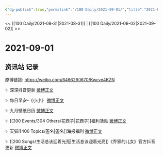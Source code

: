 ```yaml
---
{"dg-publish":true,"permalink":"/100 Daily/2021-09-01/","title":"2021-09-01","created":"2023-04-10T14:02:50.145+08:00","updated":"2023-04-10T14:03:50.427+08:00"}
---
```



<< [[100 Daily/2021-08-31\|2021-08-31]] | [[100 Daily/2021-09-02\|2021-09-02]] >>

# 2021-09-01

## 资讯站 记录

原博链接: https://weibo.com/6466290670/Kwcye4KZN

✨ 深深抖音更新 [微博正文](https://m.weibo.cn/6466290670/4676726439022395)

✨ 每日早安-《小小》 [微博正文](https://m.weibo.cn/6466290670/4676532885521382)

✨ 九月壁纸日历 [微博正文](https://m.weibo.cn/6466290670/4676554020619812)

✨ [[300 Events/304 Others/花西子\|花西子]]福利活动 [微博正文](https://m.weibo.cn/6466290670/4676568649826704)

✨ 天猫[[400 Topics/签名\|签名]]海报福利 [微博正文](https://m.weibo.cn/6466290670/4676692209046053)

✨ [[200 Songs/生活总该迎着光亮\|生活总该迎着光亮]]《乔家的儿女》官方抖音更新 [微博正文](https://m.weibo.cn/6466290670/4676717953681319)
